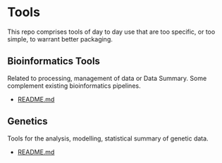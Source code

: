 # Tools

This repo comprises tools of day to day use that are too specific, or too simple, to warrant better packaging. 

## Bioinformatics Tools

Related to processing, management of data or Data Summary. Some complement existing bioinformatics pipelines. 

- [README.md](https://github.com/SantosJGND/Tools/tree/main/Bioinformatics)

## Genetics

Tools for the analysis, modelling, statistical summary of genetic data.

- [README.md](https://github.com/SantosJGND/Tools/tree/main/Genetics)


